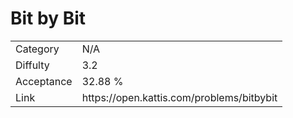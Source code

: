 # Bit by Bit

<table>
    <tr>
        <td>Category</td>
        <td>N/A</td>
    </tr>
    <tr>
        <td>Diffulty</td>
        <td>3.2</td>
    </tr>
    <tr>
        <td>Acceptance</td>
        <td>32.88 %</td>
    </tr>
    <tr>
        <td>Link</td>
        <td>https://open.kattis.com/problems/bitbybit</td>
    </tr>
</table>